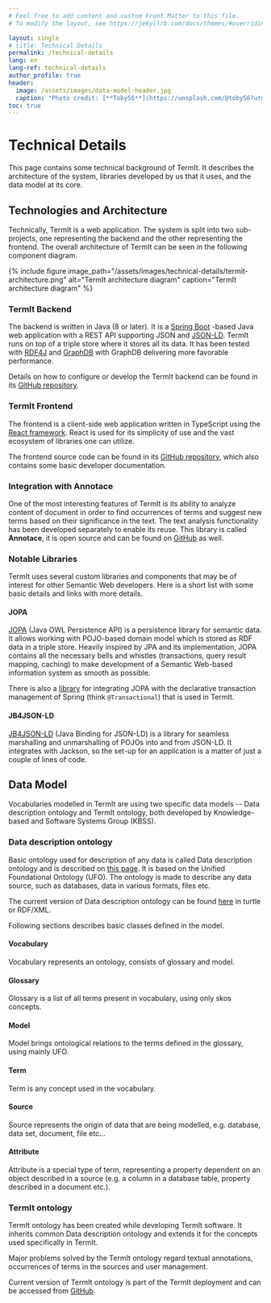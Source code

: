 ```yaml
---
# Feel free to add content and custom Front Matter to this file.
# To modify the layout, see https://jekyllrb.com/docs/themes/#overriding-theme-defaults

layout: single
# title: Technical Details
permalink: /technical-details
lang: en
lang-ref: technical-details
author_profile: true
header:
  image: /assets/images/data-model-header.jpg
  caption: "Photo credit: [**Toby56**](https://unsplash.com/@toby56?utm_source=unsplash&utm_medium=referral&utm_content=creditCopyText) on [**Unsplash**](http://unsplash.com/)"
toc: true
---
```


# Technical Details

This page contains some technical background of TermIt. It describes the architecture of the system, libraries developed by us that it uses, and the data model at its core.

## Technologies and Architecture

Technically, TermIt is a web application. The system is split into two sub-projects, one representing the backend and the other representing the frontend. The overall architecture of TermIt can be seen in the following component diagram.

{% include figure image_path="/assets/images/technical-details/termit-architecture.png" alt="TermIt architecture diagram" caption="TermIt architecture diagram" %}

### TermIt Backend

The backend is written in Java (8 or later). It is a [Spring Boot](https://spring.io/projects/spring-boot) -based Java web application with a REST API supporting JSON and [JSON-LD](https://json-ld.org/). TermIt runs on top of a triple store where it stores all its data. It has been tested with [RDF4J](https://rdf4j.org/) and [GraphDB](https://graphdb.ontotext.com/) with GraphDB delivering more favorable performance.

Details on how to configure or develop the TermIt backend can be found in its [GitHub repository](https://github.com/kbss-cvut/termit).


### TermIt Frontend

The frontend is a client-side web application written in TypeScript using the [React framework](https://reactjs.org/). React is used for its simplicity of use and the vast ecosystem of libraries one can utilize.

The frontend source code can be found in its [GitHub repository](https://github.com/kbss-cvut/termit-ui), which also contains some basic developer documentation.

### Integration with Annotace

One of the most interesting features of TermIt is its ability to analyze content of document in order to find occurrences of terms and suggest new terms based on their
significance in the text. The text analysis functionality has been developed separately to enable its reuse.
This library is called **Annotace**, it is open source and can be found on [GitHub](https://github.com/kbss-cvut/annotace) as well.


### Notable Libraries

TermIt uses several custom libraries and components that may be of interest for other Semantic Web developers. Here is a short list with some basic details
and links with more details.

#### JOPA

[JOPA](https://github.com/kbss-cvut/jopa) (Java OWL Persistence API) is a persistence library for semantic data. It allows working with POJO-based domain model which is stored as RDF data in a triple store. Heavily inspired by JPA and its implementation, JOPA contains all the necessary bells and whistles (transactions, query result mapping, caching) to make development
of a Semantic Web-based information system as smooth as possible.

There is also a [library](https://github.com/ledsoft/jopa-spring-transaction) for integrating JOPA with the declarative transaction management of Spring (think `@Transactional`) that is used in TermIt.

#### JB4JSON-LD
[JB4JSON-LD](https://github.com/kbss-cvut/jb4jsonld) (Java Binding for JSON-LD) is a library for seamless marshalling and unmarshalling of POJOs into and from JSON-LD. It integrates with Jackson, so the set-up for an application is a matter of just a couple of lines of code.

## Data Model

Vocabularies modelled in TermIt are using two specific data models -- Data description ontology and TermIt ontology, both developed by Knowledge-based and Software Systems Group (KBSS).

### Data description ontology

Basic ontology used for description of any data is called Data description ontology and is described on [this page](http://onto.fel.cvut.cz/ontologies/slovnik/agendovy/popis-dat/current/index-en.html). It is based on the Unified Foundational Ontology (UFO). The ontology is made to describe any data source, such as databases, data in various formats, files etc.

The current version of Data description ontology can be found [here](https://onto.fel.cvut.cz/ontologies/page/slovnik/agendovy/popis-dat/model/verze/1.0.1) in turtle or RDF/XML.

Following sections describes basic classes defined in the model.

#### Vocabulary
Vocabulary represents an ontology, consists of glossary and model.

#### Glossary
Glossary is a list of all terms present in vocabulary, using only skos concepts.

#### Model
Model brings ontological relations to the terms defined in the glossary, using mainly UFO.

#### Term
Term is any concept used in the vocabulary.

#### Source
Source represents the origin of data that are being modelled, e.g. database, data set, document, file etc...

#### Attribute
Attribute is a special type of term, representing a property dependent on an object described in a source (e.g. a column in a database table, property described in a document etc.).

### TermIt ontology

TermIt ontology has been created while developing TermIt software. It inherits common Data description ontology and extends it for the concepts used specifically in TermIt.

Major problems solved by the TermIt ontology regard textual annotations, occurrences of terms in the sources and user management.

Current version of TermIt ontology is part of the TermIt deployment and can be accessed from [GitHub](https://github.com/kbss-cvut/termit/tree/master/ontology).

